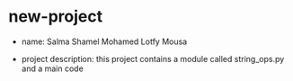 # new-project

- name: Salma Shamel Mohamed Lotfy Mousa

- project description: this project contains a module called string_ops.py and a main code
